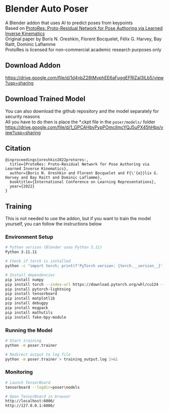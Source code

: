 # Blender Auto Poser

A Blender addon that uses AI to predict poses from keypoints<br>
Based on [ProtoRes: Proto-Residual Network for Pose Authoring via Learned Inverse Kinematics](https://arxiv.org/abs/2106.01981)<br>
Original paper by Boris N. Oreshkin, Florent Bocquelet, Félix G. Harvey, Bay Raitt, Dominic Laflamme<br>
ProtoRes is licensed for non-commercial academic research purposes only<br>


## Download Addon

https://drive.google.com/file/d/1d4nbZ28tMvphEE6aFuggEFRlZaI3lLb5/view?usp=sharing

## Download Trained Model

You can also download the github repository and the model separately for security reasons<br>
All you have to do then is place the \*.ckpt file in the `poser/models/` folder<br>
https://drive.google.com/file/d/1_GPCAHbvPypPOmciImcYQJ5uPX45hHbx/view?usp=sharing

## Citation

```
@inproceedings{oreshkin2022protores:,
  title={ProtoRes: Proto-Residual Network for Pose Authoring via Learned Inverse Kinematics},
  author={Boris N. Oreshkin and Florent Bocquelet and F{\'{e}}lix G. Harvey and Bay Raitt and Dominic Laflamme},
  booktitle={International Conference on Learning Representations},
  year={2022}
}
```

## Training

This is not needed to use the addon, but if you want to train the model yourself, you can follow the instructions below

### Environment Setup

```bash
# Python version (Blender uses Python 3.11)
Python 3.11.11

# Check if torch is installed
python -c "import torch; print(f'PyTorch version: {torch.__version__}'); print(f'CUDA available: {torch.cuda.is_available()}'); print(f'CUDA version: {torch.version.cuda}'); print(f'GPU device name: {torch.cuda.get_device_name(0)}' if torch.cuda.is_available() else 'No GPU available')"

# Install dependencies
pip install numpy
pip install torch --index-url https://download.pytorch.org/whl/cu124 --force-reinstall
pip install pytorch-lightning
pip install tensorboard
pip install matplotlib
pip install debugpy
pip install msgpack
pip install mathutils
pip install fake-bpy-module
```

### Running the Model

```bash
# Start training
python -m poser.trainer

# Redirect output to log file
python -m poser.trainer > training_output.log 2>&1
```

### Monitoring

```bash
# Launch TensorBoard
tensorboard --logdir=poser\models

# Open TensorBoard in browser
http://localhost:6006/
http://127.0.0.1:6006/
```
